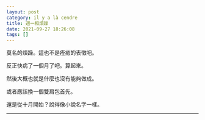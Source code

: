 ```yaml
---
layout: post
category: il y a là cendre
title: 週一和煩躁
date: 2021-09-27 18:26:08
tags: []
---
```


莫名的煩躁。這也不是痊癒的表徵吧。

反正快病了一個月了吧。算起來。

然後大概也就是什麼也沒有能夠做成。

或者應該換一個雙肩包首先。

還是從十月開始？說得像小說名字一樣。

------






